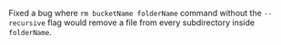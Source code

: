 Fixed a bug where `rm bucketName folderName` command without the `--recursive` flag would
remove a file from every subdirectory inside `folderName`.
